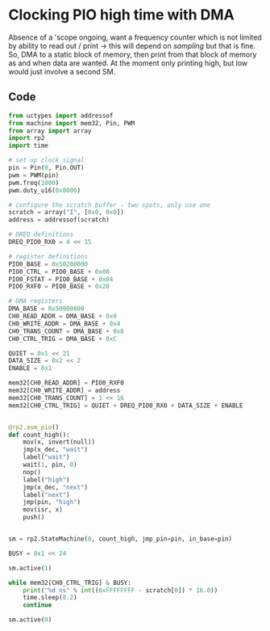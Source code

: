 # Clocking PIO high time with DMA

Absence of a 'scope ongoing, want a frequency counter which is not limited by ability to read out / print -> this will depend on _sampling_ but that is fine. So, DMA to a static block of memory, then print from that block of memory as and when data are wanted. At the moment only printing high, but low would just involve a second SM.

## Code

```python
from uctypes import addressof
from machine import mem32, Pin, PWM
from array import array
import rp2
import time

# set up clock signal
pin = Pin(0, Pin.OUT)
pwm = PWM(pin)
pwm.freq(1000)
pwm.duty_u16(0x8000)

# configure the scratch buffer - two spots, only use one
scratch = array("I", [0x0, 0x0])
address = addressof(scratch)

# DREQ definitions
DREQ_PIO0_RX0 = 4 << 15

# register definitions
PIO0_BASE = 0x50200000
PIO0_CTRL = PIO0_BASE + 0x00
PIO0_FSTAT = PIO0_BASE + 0x04
PIO0_RXF0 = PIO0_BASE + 0x20

# DMA registers
DMA_BASE = 0x50000000
CH0_READ_ADDR = DMA_BASE + 0x0
CH0_WRITE_ADDR = DMA_BASE + 0x4
CH0_TRANS_COUNT = DMA_BASE + 0x8
CH0_CTRL_TRIG = DMA_BASE + 0xC

QUIET = 0x1 << 21
DATA_SIZE = 0x2 << 2
ENABLE = 0x1

mem32[CH0_READ_ADDR] = PIO0_RXF0
mem32[CH0_WRITE_ADDR] = address
mem32[CH0_TRANS_COUNT] = 1 << 16
mem32[CH0_CTRL_TRIG] = QUIET + DREQ_PIO0_RX0 + DATA_SIZE + ENABLE


@rp2.asm_pio()
def count_high():
    mov(x, invert(null))
    jmp(x_dec, "wait")
    label("wait")
    wait(1, pin, 0)
    nop()
    label("high")
    jmp(x_dec, "next")
    label("next")
    jmp(pin, "high")
    mov(isr, x)
    push()


sm = rp2.StateMachine(0, count_high, jmp_pin=pin, in_base=pin)

BUSY = 0x1 << 24

sm.active(1)

while mem32[CH0_CTRL_TRIG] & BUSY:
    print("%d ns" % int((0xFFFFFFFF - scratch[0]) * 16.0))
    time.sleep(0.2)
    continue

sm.active(0)
```